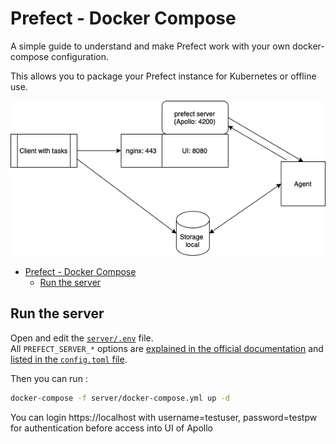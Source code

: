 # Prefect - Docker Compose

A simple guide to understand and make Prefect work with your own docker-compose configuration.

This allows you to package your Prefect instance for Kubernetes or offline use.

![Operating principle of Prefect](./prefect_schema_principle.png)

- [Prefect - Docker Compose](#prefect---docker-compose)
  - [Run the server](#run-the-server)


## Run the server

Open and edit the [`server/.env`](./server/.env) file.  
All `PREFECT_SERVER_*` options are [explained in the official documentation](https://docs.prefect.io/core/concepts/configuration.html#environment-variables) and [listed in the `config.toml` file](https://github.com/PrefectHQ/prefect/blob/master/src/prefect/config.toml).

Then you can run :

```bash
docker-compose -f server/docker-compose.yml up -d
```
You can login https://localhost with username=testuser, password=testpw for authentication before access into UI of Apollo

